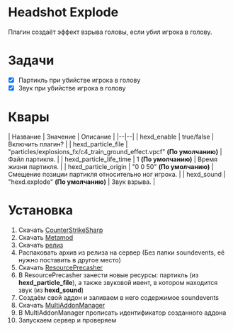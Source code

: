 # Headshot Explode

Плагин создаёт эффект взрыва головы, если убил игрока в голову.

# Задачи

- [x] Партикль при убийстве игрока в голову
- [x] Звук при убийстве игрока в голову

# Квары

| Название | Значение | Описание |
|--|--|
| hexd_enable | true/false | Включить плагин? |
| hexd_particle_file | "particles/explosions_fx/c4_train_ground_effect.vpcf" **(По умолчанию)**  | Файл партикля. |
| hexd_particle_life_time | 1 **(По умолчанию)** | Время жизни партикля. |
| hexd_particle_origin | "0 0 50" **(По умолчанию)** | Смещение позиции партикля относительно ног игрока. |
| hexd_sound | "hexd.explode" **(По умолчанию)** | Звук взрыва. |

# Установка


1. Скачать [CounterStrikeSharp](https://github.com/roflmuffin/CounterStrikeSharp/releases/tag/v1.0.318)
2. Скачать [Metamod](https://www.sourcemm.net/downloads.php?branch=dev)
3. Скачать [релиз](https://github.com/XummukProgrammer/HeadshotExplode/releases/tag/v1.0)
4. Распаковать архив из релиза на сервер (Без папки soundevents, её нужно поставить в другое место)
5. Скачать [ResourcePrecasher](https://github.com/KillStr3aK/ResourcePrecacher/releases/tag/1.0.7s)
6. В ResourcePrecasher занести новые ресурсы: партикль (из **hexd_particle_file**), а также звуковой ивент, в котором находится звук (из **hexd_sound**)
7. Создаём свой аддон и заливаем в него содержимое soundevents
8. Скачать [MultiAddonManager](https://github.com/Source2ZE/MultiAddonManager/releases/tag/v1.4)
9. В MultiAddonManager прописать идентификатор созданного аддона
10. Запускаем сервер и проверяем
